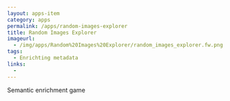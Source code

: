 ```yaml
---
layout: apps-item
category: apps
permalink: /apps/random-images-explorer
title: Random Images Explorer
imageurl:
  - /img/apps/Random%20Images%20Explorer/random_images_explorer.fw.png
tags:
  - Enrichting metadata
links:
  - 
---
```


Semantic enrichment game
